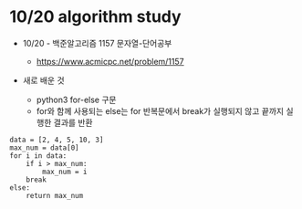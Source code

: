 # 10/20 algorithm study

* 10/20 - 백준알고리즘 1157 문자열-단어공부 
  * https://www.acmicpc.net/problem/1157  

* 새로 배운 것
  * python3 for-else 구문
  * for와 함께 사용되는 else는 for 반복문에서 break가 실행되지 않고 끝까지 실행한 결과를 반환 
```python3
data = [2, 4, 5, 10, 3]
max_num = data[0]
for i in data:
    if i > max_num:
        max_num = i
    break
else:
    return max_num
```



